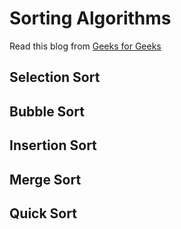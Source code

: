
# Sorting Algorithms
Read this blog from [Geeks for Geeks](https://www.geeksforgeeks.org/sorting-algorithms/)
## Selection Sort
## Bubble Sort
## Insertion Sort
## Merge Sort
## Quick Sort